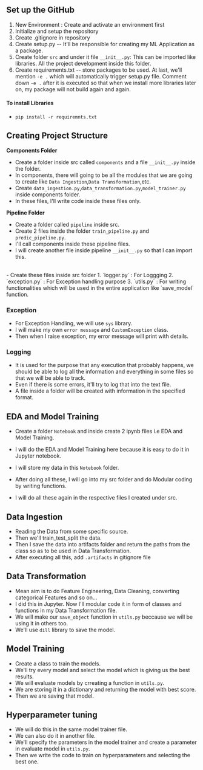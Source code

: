 ## Set up the GitHub
1. New Environment : Create and activate an environment first
2. Initialize and setup the repository
3. Create .gitignore in repository
4. Create setup.py -- It'll be responsible for creating my ML Application as a package.
5. Create folder `src` and under it file `__init__.py`: This can be imported like libraries. All the project development inside this folder.
6. Create requirements.txt -- store packages to be used. At last, we'll mention `-e .` which will automatically trigger setup.py file.
Comment down `-e .` after it is executed so that when we install more libraries later on, my package will not build again and again.

#### To install Libraries
- `pip install -r requiremnts.txt`

## Creating Project Structure
**Components Folder**
- Create a folder inside src called `components` and a file `__init__.py` inside the folder.
- In components, there will going to be all the modules that we are going to create like `Data Ingestion`,`Data Transformation`,etc.
- Create `data_ingestion.py`,`data_transformation.py`,`model_trainer.py` inside components folder.
- In these files, I'll write code inside these files only.

**Pipeline Folder**
- Create a folder called `pipeline` inside src.
- Create 2 files inside the folder `train_pipeline.py` and `predic_pipeline.py`.
- I'll call components inside these pipeline files.
- I will create another file inside pipeline `__init__.py` so that I can import this.

<br>
- Create these files inside src folder
    1. `logger.py` : For Loggging
    2. `exception.py` : For Exception handling purpose
    3. `utils.py` : For writing functionalities which will be used in the entire application like `save_model` function.


### Exception
- For Exception Handling, we will use `sys` library.
- I will make my own `error message` and `CustomException` class.
- Then when I raise exception, my error message will print with details.

### Logging
- It is used for the purpose that any execution that probably happens, we should be able to log all the information and everything in some files so that we will be able to track.
- Even if there is some errors, it'll try to log that into the text file.
- A file inside a folder will be created with information in the specified format.


## EDA and Model Training
- Create a folder `Notebook` and inside create 2 ipynb files i.e EDA and Model Training.
- I will do the EDA and Model Training here because it is easy to do it in Jupyter notebook.
- I will store my data in this `Notebook` folder.

- After doing all these, I will go into my src folder and do Modular coding by writing functions.
- I will do all these again in the respective files I created under src.

## Data Ingestion
- Reading the Data from some specific source.
- Then we'll train_test_split the data.
- Then I save the data into artifacts folder and return the paths from the class so as to be used in Data Transformation.
- After executing all this, add `.artifacts` in gitignore file

## Data Transformation
- Mean aim is to do Feature Engineering, Data Cleaning, converting categorical Features and so on...
- I did this in Jupyter. Now I'll modular code it in form of classes and functions in my Data Transformation file.
- We will make our `save_object` function in `utils.py` beccause we will be using it in others too.
- We'll use `dill` library to save the model.

## Model Training
- Create a class to train the models.
- We'll try every model and select the model which is giving us the best results.
- We will evaluate models by crreating a function in `utils.py`.
- We are storing it in a dictionary and returning the model with best score.
- Then we are saving that model.

## Hyperparameter tuning
- We will do this in the same model trainer file.
- We can also do it in another file.
- We'll specify the parameters in the model trainer and create a parameter in evaluate model in `utils.py`.
- Then we write the code to train on hyperparameters and selecting the best one.